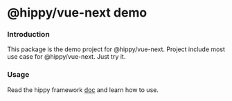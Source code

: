 # @hippy/vue-next demo


### Introduction
This package is the demo project for @hippy/vue-next. Project include most use case for
@hippy/vue-next. Just try it.

### Usage
Read the hippy framework [doc](https://github.com/Tencent/Hippy/blob/master/README.md#-getting-started) and learn
how to use.
